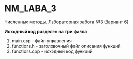 NM_LABA_3
=========

Численные методы. Лабораторная работа №3 (Вариант 6) 

**Исходный код разделен на три файла**

1. main.cpp - файл управления
2. functions.h - заголовочный файл описания функций
3. functions.cpp - исходный код функций
